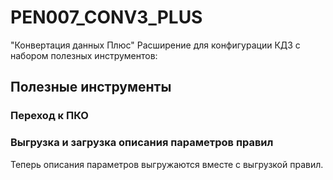 # PEN007_CONV3_PLUS
"Конвертация данных Плюс" Расширение для конфигурации КД3 с набором полезных инструментов:

## Полезные инструменты
### Переход к ПКО
### Выгрузка и загрузка описания параметров правил
Теперь описания параметров выгружаются вместе с выгрузкой правил.
